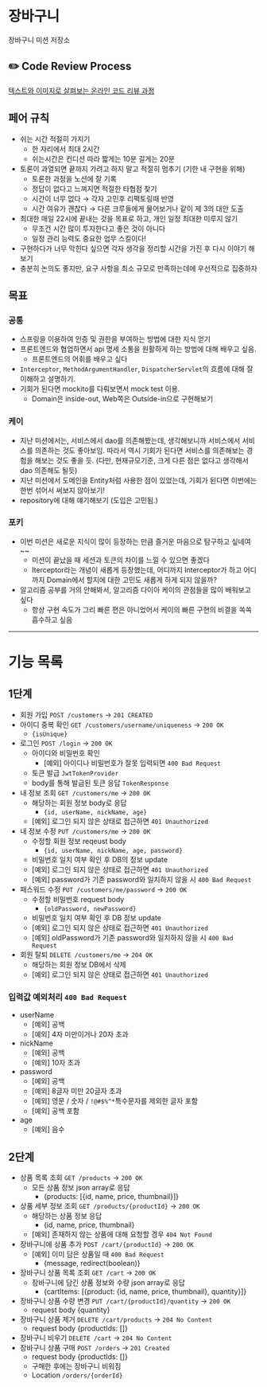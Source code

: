 # 장바구니

장바구니 미션 저장소

## ✏️ Code Review Process

[텍스트와 이미지로 살펴보는 온라인 코드 리뷰 과정](https://github.com/next-step/nextstep-docs/tree/master/codereview)

## 페어 규칙

- 쉬는 시간 적절히 가지기
    - 한 자리에서 최대 2시간
    - 쉬는시간은 컨디션 따라 짧게는 10분 길게는 20분
- 토론이 과열되면 끝까지 가려고 하지 말고 적절히 멈추기 (기한 내 구현을 위해)
    - 토론한 과정을 노션에 잘 기록
    - 정답이 없다고 느껴지면 적절한 타협점 찾기
    - 시간이 너무 없다 → 각자 고민후 리팩토링때 반영
    - 시간 여유가 괜찮다 → 다른 크루들에게 물어보거나 같이 제 3의 대안 도출
- 최대한 매일 22시에 끝내는 것을 목표로 하고, 개인 일정 최대한 미루지 않기
    - 무조건 시간 많이 투자한다고 좋은 것이 아니다
    - 일정 관리 능력도 중요한 업무 스킬이다!
- 구현하다가 너무 막힌다 싶으면 각자 생각을 정리할 시간을 가진 후 다시 이야기 해보기
- 충분히 논의도 좋지만, 요구 사항을 최소 규모로 만족하는데에 우선적으로 집중하자

## 목표

### 공통

- 스프링을 이용하여 인증 및 권한을 부여하는 방법에 대한 지식 얻기
- 프론트엔드와 협업하면서 api 명세 소통을 원활하게 하는 방법에 대해 배우고 싶음.
    - 프론트엔드의 어휘를 배우고 싶다
- `Interceptor`, `MethodArgumentHandler`, `DispatcherServlet`의 흐름에 대해 잘 이해하고 설명하기.
- 기회가 된다면 mockito를 다뤄보면서 mock test 이용.
    - Domain은 inside-out, Web쪽은 Outside-in으로 구현해보기

### 케이

- 지난 미션에서는, 서비스에서 dao를 의존해봤는데, 생각해보니까 서비스에서 서비스를 의존하는 것도 좋아보임. 따라서 역시 기회가 된다면 서비스를 의존해보는 경험을 해보는 것도 좋을 듯. (다만, 현재규모기준,
  크게 다른 점은 없다고 생각해서 dao 의존해도 될듯)
- 지난 미션에서 도메인을 Entity처럼 사용한 점이 있었는데, 기회가 된다면 이번에는 한번 섞어서 써보지 않아보기!
- repository에 대해 얘기해보기 (도입은 고민됨.)

### 포키

- 이번 미션은 새로운 지식이 많이 등장하는 만큼 즐거운 마음으로 탐구하고 싶네여~~
    - 미션이 끝났을 때 세션과 토큰의 차이를 느낄 수 있으면 좋겠다
    - Iterceptor라는 개념이 새롭게 등장했는데, 어디까지 Interceptor가 하고 어디까지 Domain에서 할지에 대한 고민도 새롭게 하게 되지 않을까?
- 알고리즘 공부를 거의 안해봐서, 알고리즘 다이아 케이의 관점들을 많이 배워보고 싶다
    - 항상 구현 속도가 그리 빠른 편은 아니었어서 케이의 빠른 구현의 비결을 쏙쏙 흡수하고 싶음

---

# 기능 목록


## 1단계

- 회원 가입 `POST /customers` → `201 CREATED`
- 아이디 중복 확인 `GET /customers/username/uniqueness` -> `200 OK`
  - `{isUnique}`
- 로그인 `POST /login` → `200 OK`
    - 아이디와 비밀번호 확인
        - [예외] 아이디나 비밀번호가 잘못 입력되면 `400 Bad Request`
    - 토큰 발급 `JwtTokenProvider`
    - body를 통해 발급된 토큰 응답 `TokenResponse`
- 내 정보 조회 `GET /customers/me` → `200 OK`
    - 해당하는 회원 정보 body로 응답
        - `{id, userName, nickName, age}`
    - [예외] 로그인 되지 않은 상태로 접근하면 `401 Unauthorized`
- 내 정보 수정 `PUT /customers/me` → `200 OK`
    - 수정할 회원 정보 reqeust body
        - `{id, userName, nickName, age, password}`
    - 비밀번호 일치 여부 확인 후 DB의 정보 update
    - [예외] 로그인 되지 않은 상태로 접근하면 `401 Unauthorized`
    - [예외] password가 기존 password와 일치하지 않을 시 `400 Bad Request`
- 패스워드 수정 `PUT /customers/me/password` → `200 OK`
    - 수정할 비밀번호 request body
        - `{oldPassword, newPassword}`
    - 비밀번호 일치 여부 확인 후 DB 정보 update
    - [예외] 로그인 되지 않은 상태로 접근하면 `401 Unauthorized`
    - [예외] oldPassword가 기존 password와 일치하지 않을 시 `400 Bad Request`
- 회원 탈퇴 `DELETE /customers/me` → `204 OK`
    - 해당하는 회원 정보 DB에서 삭제
    - [예외] 로그인 되지 않은 상태로 접근하면 `401 Unauthorized`

### 입력값 예외처리 `400 Bad Request`

- userName
    - [예외] 공백
    - [예외] 4자 미만이거나 20자 초과
- nickName
    - [예외] 공백
    - [예외] 10자 초과
- password
    - [예외] 공백
    - [예외] 8글자 미만 20글자 초과
    - [예외] 영문 / 숫자 / `!@#$%^*`특수문자를 제외한 글자 포함
    - [예외] 공백 포함
- age
    - [예외] 음수


## 2단계

- 상품 목록 조회 `GET /products` -> `200 OK`
  - 모든 상품 정보 json array로 응답
    - {products: [{id, name, price, thumbnail}]}
- 상품 세부 정보 조회 `GET /products/{productId}` -> `200 OK`
  - 해당하는 상품 정보 응답
    - {id, name, price, thumbnail}
  - [예외] 존재하지 않는 상품에 대해 요청할 경우 `404 Not Found`
- 장바구니에 상품 추가 `POST /cart/{productId}` -> `200 OK`
  - [예외] 이미 담은 상품일 때 `400 Bad Request`
    - {message, redirect(boolean)}
- 장바구니 상품 목록 조회 `GET /cart` -> `200 OK`
  - 장바구니에 담긴 상품 정보와 수량 json array로 응답
    - {cartItems: [{product: {id, name, price, thumbnail}, quantity}]}
- 장바구니 상품 수량 변경 `PUT /cart/{productId}/quantity` -> `200 OK`
  - request body {quantity}
- 장바구니 상품 제거 `DELETE /cart/products` -> `204 No Content`
  - request body {productIds: []}
- 장바구니 비우기 `DELETE /cart` -> `204 No Content`
- 장바구니 상품 구매 `POST /orders` -> `201 Created`
  - request body {productIds: []}
  - 구매한 후에는 장바구니 비워짐
  - Location `/orders/{orderId}`
